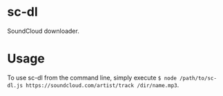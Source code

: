 # sc-dl
SoundCloud downloader.

# Usage

To use sc-dl from the command line, simply execute `$ node /path/to/sc-dl.js https://soundcloud.com/artist/track /dir/name.mp3`.


